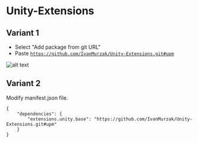 # Unity-Extensions

## Variant 1
- Select "Add package from git URL"
- Paste <code>https://github.com/IvanMurzak/Unity-Extensions.git#upm</code>

![alt text](https://neogeek.dev/images/creating-custom-packages-for-unity-2018.3--package-manager.png)

## Variant 2
Modify manifest.json file.
<pre><code>{
    "dependencies": {
        "extensions.unity.base": "https://github.com/IvanMurzak/Unity-Extensions.git#upm"
    }
}
</code></pre>
